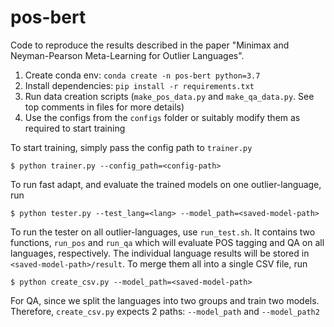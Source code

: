 # pos-bert

Code to reproduce the results described in the paper "Minimax and Neyman-Pearson Meta-Learning for Outlier Languages".

1. Create conda env: `conda create -n pos-bert python=3.7`
2. Install dependencies: `pip install -r requirements.txt`
3. Run data creation scripts (`make_pos_data.py` and `make_qa_data.py`. See top comments in files for more details)
5. Use the configs from the `configs` folder or suitably modify them as required to start training

To start training, simply pass the config path to `trainer.py`
```
$ python trainer.py --config_path=<config-path>
```

To run fast adapt, and evaluate the trained models on one outlier-language, run
```
$ python tester.py --test_lang=<lang> --model_path=<saved-model-path>
```

To run the tester on all outlier-languages, use `run_test.sh`. It contains two functions, `run_pos` and `run_qa` which will evaluate POS tagging and QA on all languages, respectively. The individual language results will be stored in `<saved-model-path>/result`. To merge them all into a single CSV file, run
```
$ python create_csv.py --model_path=<saved-model-path>
```

For QA, since we split the languages into two groups and train two models. Therefore, `create_csv.py` expects 2 paths: `--model_path` and `--model_path2`